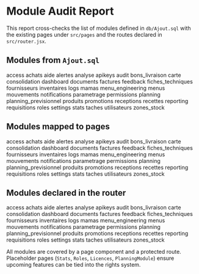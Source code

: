 # Module Audit Report

This report cross-checks the list of modules defined in `db/Ajout.sql` with the existing pages under `src/pages` and the routes declared in `src/router.jsx`.

## Modules from `Ajout.sql`
access
achats
aide
alertes
analyse
apikeys
audit
bons_livraison
carte
consolidation
dashboard
documents
factures
feedback
fiches_techniques
fournisseurs
inventaires
logs
mamas
menu_engineering
menus
mouvements
notifications
parametrage
permissions
planning
planning_previsionnel
produits
promotions
receptions
recettes
reporting
requisitions
roles
settings
stats
taches
utilisateurs
zones_stock

## Modules mapped to pages
access
achats
aide
alertes
analyse
apikeys
audit
bons_livraison
carte
consolidation
dashboard
documents
factures
feedback
fiches_techniques
fournisseurs
inventaires
logs
mamas
menu_engineering
menus
mouvements
notifications
parametrage
permissions
planning
planning_previsionnel
produits
promotions
receptions
recettes
reporting
requisitions
roles
settings
stats
taches
utilisateurs
zones_stock

## Modules declared in the router
access
achats
aide
alertes
analyse
apikeys
audit
bons_livraison
carte
consolidation
dashboard
documents
factures
feedback
fiches_techniques
fournisseurs
inventaires
logs
mamas
menu_engineering
menus
mouvements
notifications
parametrage
permissions
planning
planning_previsionnel
produits
promotions
receptions
recettes
reporting
requisitions
roles
settings
stats
taches
utilisateurs
zones_stock

All modules are covered by a page component and a protected route. Placeholder pages (`Stats`, `Roles`, `Licences`, `PlanningModule`) ensure upcoming features can be tied into the rights system.
